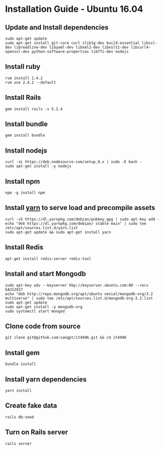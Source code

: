 # Installation Guide - Ubuntu 16.04

## Update and Install dependencies

```batchfile
sudo apt-get update
sudo apt-get install git-core curl zlib1g-dev build-essential libssl-dev libreadline-dev libyaml-dev libxml2-dev libxslt1-dev libcurl4-openssl-dev python-software-properties libffi-dev nodejs
```

## Install ruby

```batchfile
rvm install 2.4.2
rvm use 2.4.2 --default
```

## Install Rails

```batchfile
gem install rails -v 5.1.4
```

## Install bundle

```batchfile
gem install bundle
```

## Install nodejs

```batchfile
curl -sL https://deb.nodesource.com/setup_8.x | sudo -E bash -
sudo apt-get install -y nodejs
```

## Install npm

```batchfile
npm -g install npm
```

## Install [yarn](https://yarnpkg.com/lang/en/docs/install) to serve load and precompile assets

```batchfile
curl -sS https://dl.yarnpkg.com/debian/pubkey.gpg | sudo apt-key add -
echo "deb https://dl.yarnpkg.com/debian/ stable main" | sudo tee /etc/apt/sources.list.d/yarn.list
sudo apt-get update && sudo apt-get install yarn
```

## Install Redis

```batchfile
apt-get install redis-server redis-tool
```
## Install and start Mongodb

```batchfile
sudo apt-key adv --keyserver hkp://keyserver.ubuntu.com:80 --recv EA312927
echo "deb http://repo.mongodb.org/apt/ubuntu xenial/mongodb-org/3.2 multiverse" | sudo tee /etc/apt/sources.list.d/mongodb-org-3.2.list
sudo apt-get update
sudo apt-get install -y mongodb-org
sudo systemctl start mongod
```


## Clone code from source

```batchfile
git clone git@github.com:sangpt/it4996.git && cd it4996
```

## Install gem

```batchfile
bundle install
```

## Install yarn dependencies

```batchfile
yarn install
```
## Create fake data
```batchfile
rails db:seed
```

## Turn on Rails server
```batchfile
rails server
```
